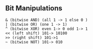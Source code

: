 ## Bit Manipulations
  ````
  & (bitwise AND) (all 1 -> 1 else 0 )
  | (bitwise OR) (one 1 -> 1)
  ^ (bitwise XOR) even 1-> 0 odd 1-> 1
  << (left shift) 101-> 10100
  >> (right shift) 101->1
  ~ (bitwise NOT) 101-> 010
  ````
















